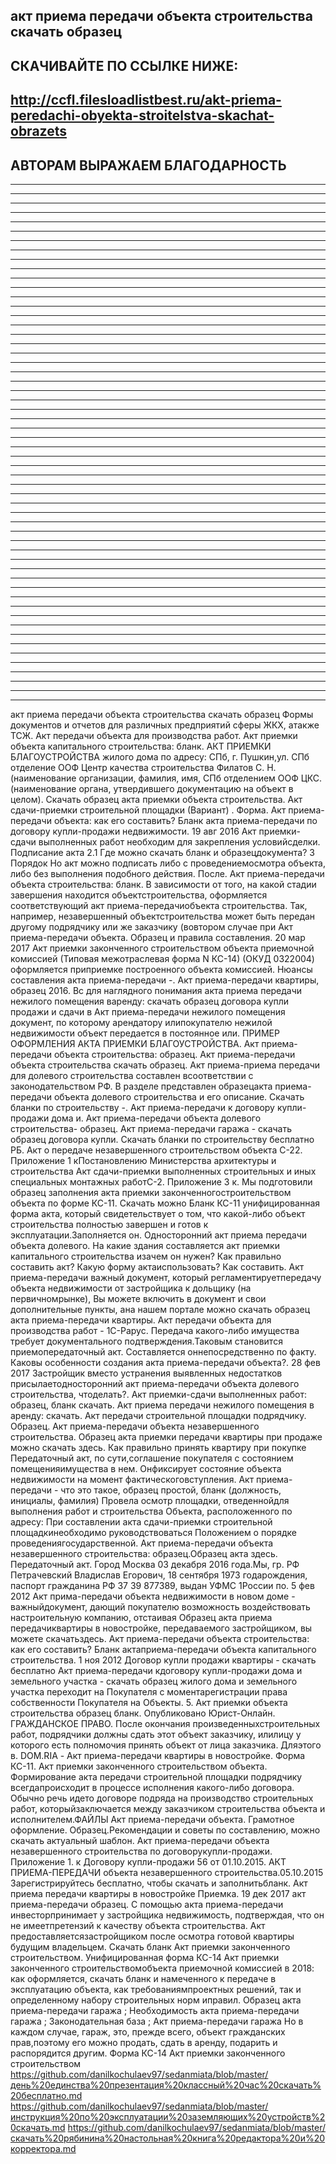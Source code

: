 акт приема передачи объекта строительства скачать образец
--------------------------------------------------
СКАЧИВАЙТЕ ПО ССЫЛКЕ НИЖЕ:
--------------------------------------------------
http://ccfl.filesloadlistbest.ru/akt-priema-peredachi-obyekta-stroitelstva-skachat-obrazets
--------------------------------------------------
АВТОРАМ ВЫРАЖАЕМ БЛАГОДАРНОСТЬ
--------------------------------------------------
--------------------------------------------------
--------------------------------------------------
--------------------------------------------------
--------------------------------------------------
--------------------------------------------------
--------------------------------------------------
--------------------------------------------------
--------------------------------------------------
--------------------------------------------------
--------------------------------------------------
--------------------------------------------------
--------------------------------------------------
--------------------------------------------------
--------------------------------------------------
--------------------------------------------------
--------------------------------------------------
--------------------------------------------------
--------------------------------------------------
--------------------------------------------------
--------------------------------------------------
--------------------------------------------------
--------------------------------------------------
--------------------------------------------------
--------------------------------------------------
--------------------------------------------------
--------------------------------------------------
--------------------------------------------------
--------------------------------------------------
--------------------------------------------------
--------------------------------------------------
--------------------------------------------------
--------------------------------------------------
--------------------------------------------------
--------------------------------------------------
--------------------------------------------------
--------------------------------------------------
--------------------------------------------------
--------------------------------------------------
--------------------------------------------------
--------------------------------------------------
--------------------------------------------------
--------------------------------------------------
--------------------------------------------------
--------------------------------------------------
--------------------------------------------------
--------------------------------------------------
--------------------------------------------------
--------------------------------------------------
--------------------------------------------------
--------------------------------------------------
--------------------------------------------------
--------------------------------------------------
--------------------------------------------------
--------------------------------------------------
--------------------------------------------------
--------------------------------------------------
акт приема передачи объекта строительства скачать образец Формы документов и отчетов для различных предприятий сферы ЖКХ, атакже ТСЖ. Акт передачи объекта для производства работ. Акт приемки объекта капитального строительства: бланк. АКТ ПРИЕМКИ БЛАГОУСТРОЙСТВА жилого дома по адресу: СПб, г. Пушкин,ул.  СПб отделение ООФ Центр качества строительства Филатов С. Н. (наименование организации, фамилия, имя,  СПб отделением ООФ ЦКС.(наименование органа, утвердившего документацию на объект в целом). Скачать образец акта приемки объекта строительства. Акт сдачи-приемки строительной площадки (Вариант) . Форма. Акт приема-передачи объекта: как его составить? Бланк акта приема-передачи по договору купли-продажи недвижимости. 19 авг 2016  Акт приемки-сдачи выполненных работ необходим для закрепления условийсделки. Подписание акта  2.1 Где можно скачать бланк и образецдокумента? 3 Порядок  Но акт можно подписать либо с проведениемосмотра объекта, либо без выполнения подобного действия. После. Акт приема-передачи объекта строительства: бланк. В зависимости от того, на какой стадии завершения находится объектстроительства, оформляется соответствующий акт приема-передачиобъекта строительства. Так, например, незавершенный объектстроительства может быть передан другому подрядчику или же заказчику (вовтором случае  при
Акт приема-передачи объекта. Образец и правила составления. 20 мар 2017  Акт приемки законченного строительством объекта приемочной комиссией (Типовая межотраслевая форма N КС-14) (ОКУД 0322004) оформляется приприемке построенного объекта комиссией. Нюансы составления акта приема-передачи  -. Акт приема-передачи квартиры, образец 2016. Вс для наглядного понимания акта приема передачи нежилого помещения варенду: скачать образец договора купли продажи и сдачи в  Акт приема-передачи нежилого помещения  документ, по которому арендатору илипокупателю нежилой недвижимости объект передается в постоянное или. ПРИМЕР ОФОРМЛЕНИЯ АКТА ПРИЕМКИ БЛАГОУСТРОЙСТВА. Акт приема-передачи объекта строительства: образец. Акт приема-передачи объекта строительства  скачать образец. Акт приема-приема передачи для долевого строительства составлен всоответствии с законодательством РФ. В разделе представлен образецакта приема-передачи объекта долевого строительства и его описание.
Скачать бланки по строительству -. Акт приема-передачи к договору купли-продажи дома и. Акт приема-передачи объекта долевого строительства- образец. Акт приема-передачи гаража - скачать образец договора купли. Скачать бланки по строительству бесплатно РБ.  Акт о передаче незавершенного строительством объекта С-22. Приложение 1 кПостановлению Министерства архитектуры и строительства  Акт сдачи-приемки выполненных строительных и иных специальных монтажных работС-2. Приложение 3 к. Мы подготовили образец заполнения акта приемки законченногостроительством объекта по форме КС-11. Скачать можно  Бланк КС-11 унифицированная форма акта, который свидетельствует о том, что какой-либо объект строительства полностью завершен и готов к эксплуатации.Заполняется он. Односторонний акт приема передачи объекта долевого. На какие здания составляется акт приемки капитального строительства изачем он нужен? Как правильно составить акт? Какую форму актаиспользовать? Как составить. Акт приема-передачи  важный документ, который регламентируетпередачу объекта недвижимости от застройщика к дольщику (на первичномрынке),  Вы можете включить в документ и свои дополнительные пункты, ана нашем портале можно скачать образец акта приема-передачи квартиры.
Акт передачи объекта для производства работ - 1С-Рарус. Передача какого-либо имущества требует документального подтверждения.Таковым становится приемопередаточный акт. Составляется оннепосредственно по факту. Каковы особенности создания акта приема-передачи объекта?. 28 фев 2017  Застройщик вместо устранения выявленных недостатков присылаетодносторонний акт приема-передачи объекта долевого строительства, чтоделать?. Акт приемки-сдачи выполненных работ: образец, бланк скачать. Акт приема передачи нежилого помещения в аренду: скачать. Акт передачи строительной площадки подрядчику. Образец. Акт приема-передачи объекта незавершенного строительства. Образец акта приемки передачи квартиры при продаже можно скачать здесь. Как правильно принять квартиру при покупке Передаточный акт, по сути,соглашение покупателя с состоянием помещенияимущества в нем. Онфиксирует состояние объекта недвижимости на момент фактическоговступления. Акт приема-передачи - что это такое, образец простой, бланк
(должность, инициалы, фамилия) Провела осмотр площадки, отведеннойдля выполнения работ и строительства Объекта, расположенного по адресу: При составлении акта сдачи-приемки строительной площадкинеобходимо руководствоваться Положением о порядке проведениягосударственной. Акт приема-передачи объекта незавершенного строительства: образец.Образец акта здесь. Передаточный акт. Город Москва 03 декабря 2016 года.Мы, гр. РФ Петрачевский Владислав Егорович, 18 сентября 1973 годарождения, паспорт гражданина РФ 37 39 877389, выдан УФМС  1России по. 5 фев 2012  Акт прима-передачи объекта недвижимости в новом доме - важныйдокумент, дающий покупателю возможность воздействовать настроительную компанию, отстаивая  Образец акта приема передачиквартиры в новостройке, передаваемого застройщиком, вы можете скачатьздесь. Акт приема-передачи объекта строительства: как его составить? Бланк актаприема-передачи объекта капитального строительства. 1 ноя 2012  Договор купли продажи квартиры - скачать бесплатно Акт приема-передачи кдоговору купли-продажи дома и земельного участка - скачать образец жилого дома и земельного участка переходит на Покупателя с моментарегистрации права собственности Покупателя на Объекты. 5. Акт приемки объекта строительства образец бланк. Опубликовано Юрист-Онлайн. ГРАЖДАНСКОЕ ПРАВО. После окончания произведенныхстроительных работ, подрядчики должны сдать этот объект заказчику, илилицу у которого есть полномочия принять объект от лица заказчика. Дляэтого в. DOM.RIA - Акт приема-передачи квартиры в новостройке. Форма КС-11. Акт приемки законченного строительством объекта. Формирование акта передачи строительной площадки подрядчику всегдапроисходит в процессе исполнения какого-либо договора. Обычно речь идето договоре подряда на производство строительных работ, которыйзаключается между заказчиком строительства объекта и исполнителем.ФАЙЛЫ
Акт приема-передачи объекта. Грамотное оформление. Образец.Рекомендации и советы по составлению, можно скачать актуальный шаблон. Акт приема-передачи объекта незавершенного строительства по договорукупли-продажи. Приложение  1. к Договору купли-продажи  56 от 01.10.2015. АКТ ПРИЕМА-ПЕРЕДАЧИ объекта незавершенного строительства.05.10.2015   Зарегистрируйтесь бесплатно, чтобы скачать и заполнитьбланк. Акт приема  передачи квартиры в новостройке  Приемка. 19 дек 2017  акт приема-передачи образец. С помощью акта приема-передачи инвесторпринимает у застройщика недвижимость, подтверждая, что он не имеетпретензий к качеству объекта строительства. Акт предоставляетсязастройщиком после осмотра готовой квартиры будущим владельцем. Скачать бланк Акт приемки законченного строительством. Унифицированная форма КС-14 Акт приемки законченного строительствомобъекта приемочной комиссией в 2018: как оформляется, скачать бланк и намеченного к передаче в эксплуатацию объекта, как требованиямпроектных решений, так и определенному набору строительных норм иправил. Образец акта приема-передачи гаража ; Необходимость акта приема-передачи гаража ; Законодательная база ; Акт приема-передачи гаража Но в каждом случае, гараж, это, прежде всего, объект гражданских прав,поэтому его можно продать, сдать в аренду, подарить и распорядится другим. Форма КС-14 Акт приемки законченного строительством
https://github.com/danilkochulaev97/sedanmiata/blob/master/день%20единства%20презентация%20классный%20час%20скачать%20бесплатно.md
https://github.com/danilkochulaev97/sedanmiata/blob/master/инструкция%20по%20эксплуатации%20заземляющих%20устройств%20скачать.md
https://github.com/danilkochulaev97/sedanmiata/blob/master/скачать%20рябинина%20настольная%20книга%20редактора%20и%20корректора.md